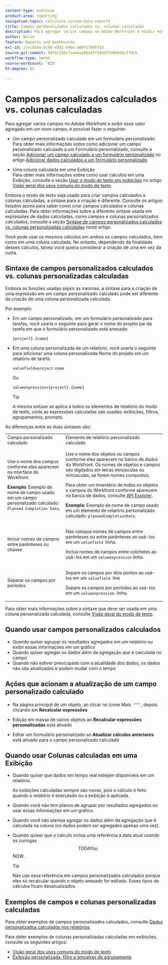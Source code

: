 ```yaml
---
content-type: overview
product-area: reporting
navigation-topic: calculate-custom-data-reports
title: Campos personalizados calculados vs. colunas calculadas
description: Para agregar vários campos no Adobe Workfront e exibir esse valor agregado em um novo campo, você pode fazer o seguinte - EDITAR ME.
author: Nolan
feature: Reports and Dashboards
exl-id: 17ac554d-0c90-4592-946e-a89f1784571d
source-git-commit: 54f4c136cfaaaaaa90a4fc64d3ffd06816cff9cb
workflow-type: tm+mt
source-wordcount: '815'
ht-degree: 0%

---
```


# Campos personalizados calculados vs. colunas calculadas

Para agregar vários campos no Adobe Workfront e exibir esse valor agregado em um novo campo, é possível fazer o seguinte:

* Um campo personalizado calculado em um formulário personalizado\
   Para obter mais informações sobre como adicionar um campo personalizado calculado a um Formulário personalizado, consulte a seção [Adicionar um campo calculado a um formulário personalizado](../../../administration-and-setup/customize-workfront/create-manage-custom-forms/add-calculated-data-to-custom-form.md#creating-calculated-custom-fields) no artigo [Adicionar dados calculados a um formulário personalizado](../../../administration-and-setup/customize-workfront/create-manage-custom-forms/add-calculated-data-to-custom-form.md).

* Uma coluna calculada em uma Exibição\
   Para obter mais informações sobre como usar cálculos em uma Exibição, consulte a seção [Usar o modo de texto em exibições](../../../reports-and-dashboards/reports/text-mode/understand-common-uses-text-mode.md#using-text-mode-in-views) no artigo [Visão geral dos usos comuns do modo de texto](../../../reports-and-dashboards/reports/text-mode/understand-common-uses-text-mode.md).

Embora o modo de texto seja usado para criar campos calculados e colunas calculadas, a sintaxe para a criação é diferente. Consulte os artigos listados acima para saber como criar campos calculados e colunas calculadas. Para obter informações sobre a diferente sintaxe usada em expressões de dados calculadas, como campos e colunas personalizados calculados, consulte a seção [Sintaxe de campos personalizados calculados vs. colunas personalizadas calculadas](#syntax-of-calculated-custom-fields-vs-calculated-custom-columns-syntax) neste artigo.

Você pode usar os mesmos cálculos em ambos os campos calculados, bem como em uma coluna calculada. No entanto, dependendo da finalidade desses cálculos, talvez você queira considerar a criação de uma em vez da outra.

## Sintaxe de campos personalizados calculados vs. colunas personalizadas calculadas

Embora as funções usadas sejam as mesmas, a sintaxe para a criação de uma expressão em um campo personalizado calculado pode ser diferente da criação de uma coluna personalizada calculada.

Por exemplo:

* Em um campo personalizado, em um formulário personalizado para tarefas, você usaria o seguinte para gerar o nome do projeto pai da tarefa em que o formulário personalizado está anexado:

   ```
   {project}.{name}
   ```

* Em uma coluna personalizada de um relatório, você usaria o seguinte para adicionar uma coluna personalizada Nome do projeto em um relatório de tarefa:

   ```
   valuefield=project:name
   ```

   Ou

   ```
   valueexpression={project}.{name}
   ```

   >[!TIP]
   >
   >A mesma sintaxe se aplica a todos os elementos de relatório do modo de texto, onde as expressões calculadas são usadas: exibições, filtros, agrupamentos, prompts.

As diferenças entre as duas sintaxes são:

<table style="table-layout:auto"> 
 <col> 
 <col> 
 <tbody> 
  <tr> 
   <td>Campo personalizado calculado</td> 
   <td>Elemento de relatório personalizado calculado</td> 
  </tr> 
  <tr> 
   <td> <p>Use o nome dos campos conforme eles aparecem na interface do Workfront.</p> <p class="example" data-mc-autonum="<b>Example: </b>"><span class="autonumber"><span><b>Exemplo: </b></span></span>Exemplo de nome de campo usado em um campo personalizado calculado: <code>Planned Completion Date</code>.</p> </td> 
   <td> <p>Use o nome dos objetos ou campos conforme eles aparecem no banco de dados do Workfront. Os nomes de objetos e campos são digitados em letras minúsculas ou minúsculas, se forem nomes compostos. </p> <p>Para obter um inventário de todos os objetos e campos do Workfront conforme aparecem no banco de dados, consulte <a href="../../../wf-api/general/api-explorer.md" class="MCXref xref">API Explorer</a>. </p> <p class="example" data-mc-autonum="<b>Example: </b>"><span class="autonumber"><span><b>Exemplo: </b></span></span>Exemplo de nome de campo usado em um elemento de relatório personalizado calculado: <code>plannedCompletionDate</code>.</p> </td> 
  </tr> 
  <tr> 
   <td>Incluir nomes de campos entre parênteses ou chaves</td> 
   <td> <p>Não coloque nomes de campos entre parênteses ou entre parênteses ao usá-los em um <code>valuefield </code>linha.</p> <p>Inclua nomes de campos entre colchetes ao usá-los em um <code>valueexpression</code> linha.</p> </td> 
  </tr> 
  <tr> 
   <td>Separar os campos por períodos</td> 
   <td> <p>Separe os campos por dois pontos ao usá-los em um <code>valuefield </code>line</p> <p>Separe os campos por períodos ao usá-los em um <code>valueexpression </code>linha. </p> </td> 
  </tr> 
 </tbody> 
</table>

Para obter mais informações sobre a sintaxe que deve ser usada em uma coluna personalizada calculada, consulte [Visão geral do modo de texto](../../../reports-and-dashboards/reports/text-mode/understand-text-mode.md).

## Quando usar campos personalizados calculados

* Quando quiser agrupar os resultados agregados em um relatório ou exibir essas informações em um gráfico
* Quando quiser agregar os dados além da agregação que é calculada no campo
* Quando não estiver preocupado com a atualidade dos dados, os dados não são atualizados e podem mudar com o tempo

## Ações que acionam a atualização de um campo personalizado calculado

* Na página principal de um objeto, ao clicar no ícone Mais ![](assets/more-icon.png), depois clicando em **Recalcular expressões**

* Edição em massa de vários objetos ao **Recalcular expressões personalizadas** está ativado
* Editar um formulário personalizado ao **Atualizar cálculos anteriores** está ativado para o campo personalizado calculado

## Quando usar Colunas calculadas em uma Exibição

* Quando quiser que dados em tempo real estejam disponíveis em um relatório.

   As exibições calculadas sempre são novas, pois o cálculo é feito quando o relatório é executado ou a exibição é aplicada.

* Quando você não tem planos de agrupar por resultados agregados ou usar essas informações em um gráfico.
* Quando você não planeja agregar os dados além da agregação que é calculada na coluna (os dados podem ser agregados apenas uma vez).
* Quando quiser que o cálculo inclua uma referência à data atual usando os curingas $$TODAY ou $$NOW .

   >[!TIP]
   >
   >Não use essa referência em campos personalizados calculados porque eles só recalcular quando o objeto anexado for editado. Esses tipos de cálculos ficam desatualizados.

## Exemplos de campos e colunas personalizadas calculadas

Para obter exemplos de campos personalizados calculados, consulte [Dados personalizados calculados nos relatórios](../../../reports-and-dashboards/reports/calc-cstm-data-reports/calculated-custom-data-reports.md).

Para obter exemplos de colunas personalizadas calculadas em exibições, consulte os seguintes artigos:

* [Visão geral dos usos comuns do modo de texto](../../../reports-and-dashboards/reports/text-mode/understand-common-uses-text-mode.md)
* [Exibição personalizada, filtro e amostras de agrupamento](../../../reports-and-dashboards/reports/custom-view-filter-grouping-samples/custom-view-filter-grouping-samples.md)
